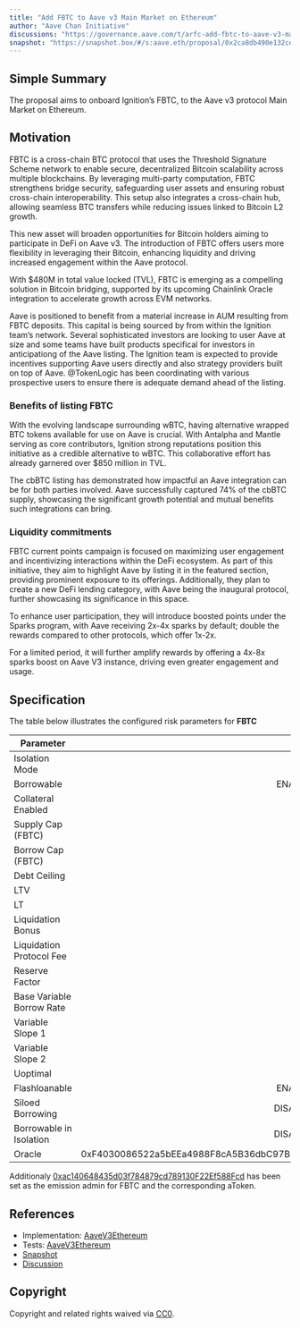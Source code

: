 ```yaml
---
title: "Add FBTC to Aave v3 Main Market on Ethereum"
author: "Aave Chan Initiative"
discussions: "https://governance.aave.com/t/arfc-add-fbtc-to-aave-v3-main-market-on-ethereum/19937"
snapshot: "https://snapshot.box/#/s:aave.eth/proposal/0x2ca8db490e132cebfec25ddbf460b89abd710456c5177bca784abaae9d6009d9"
---
```


## Simple Summary

The proposal aims to onboard Ignition’s FBTC, to the Aave v3 protocol Main Market on Ethereum.

## Motivation

FBTC is a cross-chain BTC protocol that uses the Threshold Signature Scheme network to enable secure, decentralized Bitcoin scalability across multiple blockchains. By leveraging multi-party computation, FBTC strengthens bridge security, safeguarding user assets and ensuring robust cross-chain interoperability. This setup also integrates a cross-chain hub, allowing seamless BTC transfers while reducing issues linked to Bitcoin L2 growth.

This new asset will broaden opportunities for Bitcoin holders aiming to participate in DeFi on Aave v3. The introduction of FBTC offers users more flexibility in leveraging their Bitcoin, enhancing liquidity and driving increased engagement within the Aave protocol.

With $480M in total value locked (TVL), FBTC is emerging as a compelling solution in Bitcoin bridging, supported by its upcoming Chainlink Oracle integration to accelerate growth across EVM networks.

Aave is positioned to benefit from a material increase in AUM resulting from FBTC deposits. This capital is being sourced by from within the Ignition team’s network. Several sophisticated investors are looking to user Aave at size and some teams have built products specifical for investors in anticipationg of the Aave listing. The Ignition team is expected to provide incentives supporting Aave users directly and also strategy providers built on top of Aave. @TokenLogic has been coordinating with various prospective users to ensure there is adequate demand ahead of the listing.

### Benefits of listing FBTC

With the evolving landscape surrounding wBTC, having alternative wrapped BTC tokens available for use on Aave is crucial. With Antalpha and Mantle serving as core contributors, Ignition strong reputations position this initiative as a credible alternative to wBTC. This collaborative effort has already garnered over $850 million in TVL.

The cbBTC listing has demonstrated how impactful an Aave integration can be for both parties involved. Aave successfully captured 74% of the cbBTC supply, showcasing the significant growth potential and mutual benefits such integrations can bring.

### Liquidity commitments

FBTC current points campaign is focused on maximizing user engagement and incentivizing interactions within the DeFi ecosystem. As part of this initiative, they aim to highlight Aave by listing it in the featured section, providing prominent exposure to its offerings. Additionally, they plan to create a new DeFi lending category, with Aave being the inaugural protocol, further showcasing its significance in this space.

To enhance user participation, they will introduce boosted points under the Sparks program, with Aave receiving 2x-4x sparks by default; double the rewards compared to other protocols, which offer 1x-2x.

For a limited period, it will further amplify rewards by offering a 4x-8x sparks boost on Aave V3 instance, driving even greater engagement and usage.

## Specification

The table below illustrates the configured risk parameters for **FBTC**

| Parameter                 |                                      Value |
| ------------------------- | -----------------------------------------: |
| Isolation Mode            |                                      false |
| Borrowable                |                                    ENABLED |
| Collateral Enabled        |                                       true |
| Supply Cap (FBTC)         |                                        200 |
| Borrow Cap (FBTC)         |                                        100 |
| Debt Ceiling              |                                      USD 0 |
| LTV                       |                                       73 % |
| LT                        |                                       78 % |
| Liquidation Bonus         |                                      7.5 % |
| Liquidation Protocol Fee  |                                       10 % |
| Reserve Factor            |                                       50 % |
| Base Variable Borrow Rate |                                        0 % |
| Variable Slope 1          |                                        4 % |
| Variable Slope 2          |                                       60 % |
| Uoptimal                  |                                       80 % |
| Flashloanable             |                                    ENABLED |
| Siloed Borrowing          |                                   DISABLED |
| Borrowable in Isolation   |                                   DISABLED |
| Oracle                    | 0xF4030086522a5bEEa4988F8cA5B36dbC97BeE88c |

Additionaly [0xac140648435d03f784879cd789130F22Ef588Fcd](https://etherscan.io/address/0xac140648435d03f784879cd789130F22Ef588Fcd) has been set as the emission admin for FBTC and the corresponding aToken.

## References

- Implementation: [AaveV3Ethereum](https://github.com/bgd-labs/aave-proposals-v3/blob/main/src/20241213_AaveV3Ethereum_AddFBTCToAaveV3MainMarketOnEthereum/AaveV3Ethereum_AddFBTCToAaveV3MainMarketOnEthereum_20241213.sol)
- Tests: [AaveV3Ethereum](https://github.com/bgd-labs/aave-proposals-v3/blob/main/src/20241213_AaveV3Ethereum_AddFBTCToAaveV3MainMarketOnEthereum/AaveV3Ethereum_AddFBTCToAaveV3MainMarketOnEthereum_20241213.t.sol)
- [Snapshot](https://snapshot.box/#/s:aave.eth/proposal/0x2ca8db490e132cebfec25ddbf460b89abd710456c5177bca784abaae9d6009d9)
- [Discussion](https://governance.aave.com/t/arfc-add-fbtc-to-aave-v3-main-market-on-ethereum/19937)

## Copyright

Copyright and related rights waived via [CC0](https://creativecommons.org/publicdomain/zero/1.0/).
